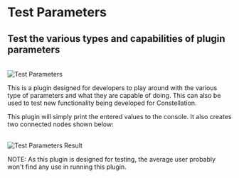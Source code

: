 # Test Parameters

## Test the various types and capabilities of plugin parameters

<br />
<img src="../ext/docs/CoreDataAccessView/resources/TestParameters.png" alt="Test Parameters" />
<br />

This is a plugin designed for developers to play around with the various
type of parameters and what they are capable of doing. This can also be
used to test new functionality being developed for Constellation.

This plugin will simply print the entered values to the console.
It also creates two connected nodes shown below:

<br />
<img src="../ext/docs/CoreDataAccessView/resources/TestParametersResult.png" alt="Test Parameters Result" />
<br />

NOTE: As this plugin is designed for testing, the average user probably
won't find any use in running this plugin.
